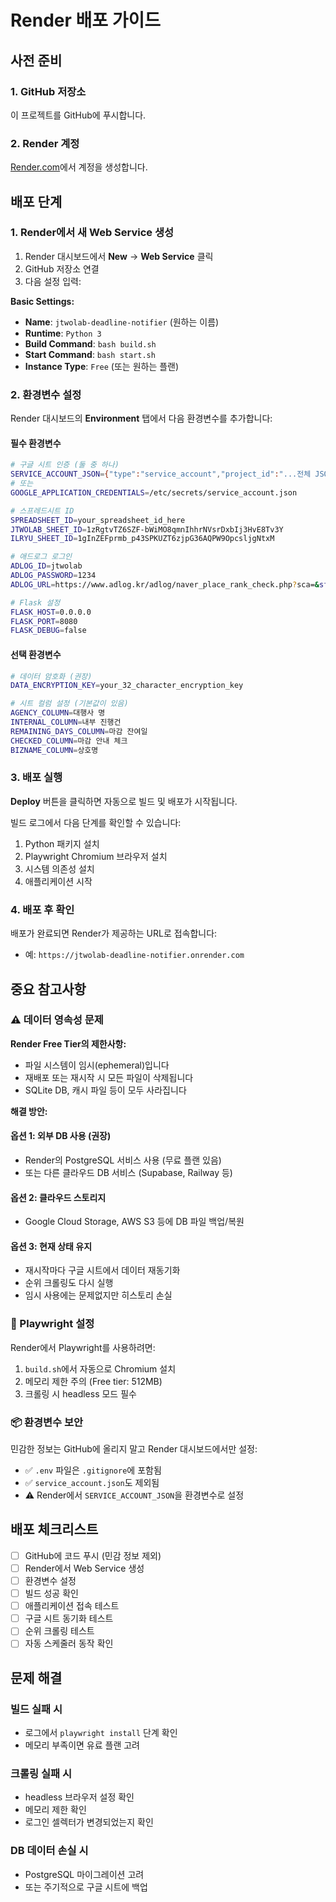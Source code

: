 # Render 배포 가이드

## 사전 준비

### 1. GitHub 저장소
이 프로젝트를 GitHub에 푸시합니다.

### 2. Render 계정
[Render.com](https://render.com)에서 계정을 생성합니다.

## 배포 단계

### 1. Render에서 새 Web Service 생성

1. Render 대시보드에서 **New** → **Web Service** 클릭
2. GitHub 저장소 연결
3. 다음 설정 입력:

**Basic Settings:**
- **Name**: `jtwolab-deadline-notifier` (원하는 이름)
- **Runtime**: `Python 3`
- **Build Command**: `bash build.sh`
- **Start Command**: `bash start.sh`
- **Instance Type**: `Free` (또는 원하는 플랜)

### 2. 환경변수 설정

Render 대시보드의 **Environment** 탭에서 다음 환경변수를 추가합니다:

#### 필수 환경변수

```bash
# 구글 시트 인증 (둘 중 하나)
SERVICE_ACCOUNT_JSON={"type":"service_account","project_id":"...전체 JSON 내용..."}
# 또는
GOOGLE_APPLICATION_CREDENTIALS=/etc/secrets/service_account.json

# 스프레드시트 ID
SPREADSHEET_ID=your_spreadsheet_id_here
JTWOLAB_SHEET_ID=1zRgtvTZ6SZF-bWiMO8qmnIhhrNVsrDxbIj3HvE8Tv3Y
ILRYU_SHEET_ID=1gInZEFprmb_p43SPKUZT6zjpG36AQPW9OpcsljgNtxM

# 애드로그 로그인
ADLOG_ID=jtwolab
ADLOG_PASSWORD=1234
ADLOG_URL=https://www.adlog.kr/adlog/naver_place_rank_check.php?sca=&sfl=api_memo&stx=%EC%9B%94%EB%B3%B4%EC%9E%A5&page_rows=100

# Flask 설정
FLASK_HOST=0.0.0.0
FLASK_PORT=8080
FLASK_DEBUG=false
```

#### 선택 환경변수

```bash
# 데이터 암호화 (권장)
DATA_ENCRYPTION_KEY=your_32_character_encryption_key

# 시트 컬럼 설정 (기본값이 있음)
AGENCY_COLUMN=대행사 명
INTERNAL_COLUMN=내부 진행건
REMAINING_DAYS_COLUMN=마감 잔여일
CHECKED_COLUMN=마감 안내 체크
BIZNAME_COLUMN=상호명
```

### 3. 배포 실행

**Deploy** 버튼을 클릭하면 자동으로 빌드 및 배포가 시작됩니다.

빌드 로그에서 다음 단계를 확인할 수 있습니다:
1. Python 패키지 설치
2. Playwright Chromium 브라우저 설치
3. 시스템 의존성 설치
4. 애플리케이션 시작

### 4. 배포 후 확인

배포가 완료되면 Render가 제공하는 URL로 접속합니다:
- 예: `https://jtwolab-deadline-notifier.onrender.com`

## 중요 참고사항

### ⚠️ 데이터 영속성 문제

**Render Free Tier의 제한사항:**
- 파일 시스템이 임시(ephemeral)입니다
- 재배포 또는 재시작 시 모든 파일이 삭제됩니다
- SQLite DB, 캐시 파일 등이 모두 사라집니다

**해결 방안:**

#### 옵션 1: 외부 DB 사용 (권장)
- Render의 PostgreSQL 서비스 사용 (무료 플랜 있음)
- 또는 다른 클라우드 DB 서비스 (Supabase, Railway 등)

#### 옵션 2: 클라우드 스토리지
- Google Cloud Storage, AWS S3 등에 DB 파일 백업/복원

#### 옵션 3: 현재 상태 유지
- 재시작마다 구글 시트에서 데이터 재동기화
- 순위 크롤링도 다시 실행
- 임시 사용에는 문제없지만 히스토리 손실

### 🔧 Playwright 설정

Render에서 Playwright를 사용하려면:
1. `build.sh`에서 자동으로 Chromium 설치
2. 메모리 제한 주의 (Free tier: 512MB)
3. 크롤링 시 headless 모드 필수

### 📦 환경변수 보안

민감한 정보는 GitHub에 올리지 말고 Render 대시보드에서만 설정:
- ✅ `.env` 파일은 `.gitignore`에 포함됨
- ✅ `service_account.json`도 제외됨
- ⚠️ Render에서 `SERVICE_ACCOUNT_JSON`을 환경변수로 설정

## 배포 체크리스트

- [ ] GitHub에 코드 푸시 (민감 정보 제외)
- [ ] Render에서 Web Service 생성
- [ ] 환경변수 설정
- [ ] 빌드 성공 확인
- [ ] 애플리케이션 접속 테스트
- [ ] 구글 시트 동기화 테스트
- [ ] 순위 크롤링 테스트
- [ ] 자동 스케줄러 동작 확인

## 문제 해결

### 빌드 실패 시
- 로그에서 `playwright install` 단계 확인
- 메모리 부족이면 유료 플랜 고려

### 크롤링 실패 시
- headless 브라우저 설정 확인
- 메모리 제한 확인
- 로그인 셀렉터가 변경되었는지 확인

### DB 데이터 손실 시
- PostgreSQL 마이그레이션 고려
- 또는 주기적으로 구글 시트에 백업

